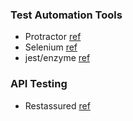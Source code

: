 
### Test Automation Tools  
* Protractor  [ref](https://www.protractortest.org/#/)
* Selenium  [ref](http://seleniumhq.org)
* jest/enzyme  [ref](http://airbnb.io/enzyme/)  

### API Testing
* Restassured [ref](http://rest-assured.io/)
